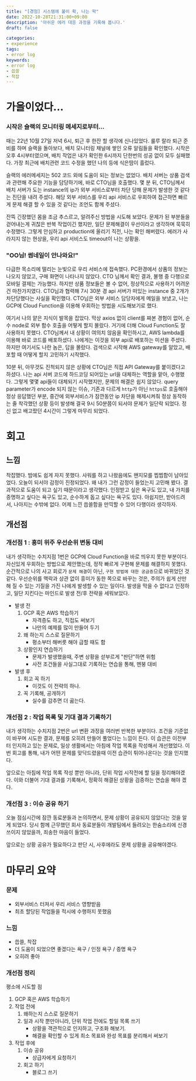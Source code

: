 ```yaml
---
title: "[경험] 시스템에 불이 확, 나는 왁"
date: 2022-10-28T21:31:00+09:00
description: '아쉬운 에러 대응 과정을 기록해 봅니다.'
draft: false

categories:
- experience
tags:
- error log
keywords:
- error log
- 씁쓸
- 착잡
---
```


# 가을이었다...

### 시작은 슬랙의 모니터링 메세지로부터...
때는 22년 10월 27일 저녁 6시, 퇴근 후 한잔 할 생각에 신나있었다. 룰루 랄라 퇴근 준비를 하며 슬랙을 돌아보다, 배치  모니터링 채널에 쌓인 오류 알림들을 확인했다. 시작은 오후 4시부터였으며, 배치 작업은 내가 확인한 6시까지 단한번의 성공 없이 모두 실패했다. 가장 최근에 배치관련 코드 수정을 했던 나의 등에 식은땀이 흘렀다.

슬랙의 에러메세지는 502 코드 외에 도움이 되는 정보는 없었다. 배치 서버는 상품 검색과 관련해 주요한 기능을 담당하기에, 바로 CTO님을 호출했다. 몇 분 뒤, CTO님께서 배치 서버가 도는 instance의 ip가 외부 서비스로부터 차단 당해 문제가 발생한 것 같다는 진단을 내려 주셨다. 해당 외부 서비스를 우리 api 서비스로 우회하여 접근하면 빠르게 문제 해결 할 수 있을 것 같다는 조언도 함께 주셨다.

잔뜩 긴장했던 몸을 조금 추스르고, 알려주신 방법을 시도해 보았다. 문제가 된 부분들을 걷어내는게 귀찮은 반복 작업이긴 했지만, 일단 문제해결이 우선이라고 생각하며 묵묵히 수정했다. 그렇게 안심하고 production에 올리기 직전, 나는 확인 해버렸다. 에러가 사라지지 않는 현상을, 우리 api 서비스도 timeout이 나는 상황을.

### "OO님! 썸네일이 안나와요!"
다급한 목소리에 떨리는 눈빛으로 우리 서비스에 접속했다. PC환경에서 상품의 정보는 나오지 않았고, 구매 화면이 나타나지 않았다. CTO 님께서 확인 결과, 불행 중 다행으로 모바일 결제는 가능했다. 하지만 상품 정보들은 볼 수 없어, 정상적으로 사용하기 어려운 건 마찬가지였다. CTO님과 협력해 7시 30분 경 api 서버가 떠있는 instance 중 2개가 차단당했다는 사실을 확인했다. CTO님은 외부 서비스 담당자에게 메일을 보냈고, 나는 GCP에 Cloud Function을 이용해 우회하는 방법을 시도해보기로 했다.

여기서 나의 얕은 지식이 발목을 잡았다. 막상 axios 없이 client를 짜본 경험이 없어, 순수 node로 외부 함수 호출을 어떻게 할지 몰랐다. 거기에 더해 Cloud Function도 잘 사용하지 못했다. CTO님께서 내 상황이 여의치 않음을 확인하시고, AWS lambda를 이용해 바로 코드를 배포하셨다. 나에게는 이것을 외부 api로 배포하는 미션을 주셨다. 하지만 여기서도 나란 놈은, 답을 몰랐다. 검색으로 시작해 AWS gateway를 알았고, 배포할 때 어떻게 할지 고민하기 시작했다.

10분 뒤, 아무것도 진척되지 않은 상황에 CTO님은 직접 API Gateway를 붙이겠다고 하셨다. 나는 api 서버 코드에 하드코딩 되어있는 url을 대체하는 역할을 맡아, 수행했다. 그렇게 몇몇 api들이 대체되기 시작했지만, 문제의 해결은 쉽지 않았다. query parameter가 encode 되지 않는 이슈, 기존과 다르게 `http`가 아닌 `https`로 호출해야 정상 응답했던 부분, 중간에 외부서비스가 잠깐동안 ip 차단을 해제시켜줘 정상 동작하는 줄 착각했던 상황 등이 발생해 결국 9시 50분쯤이 되서야 문제가 일단락 되었다. 정신 없고 배고팠던 4시간이 그렇게 마무리 되었다.


# 회고

## 느낌
착잡했다. 밤에도 쉽게 자지 못했다. 샤워를 하고 나왔음에도 왠지모를 찝찝함이 남아있었다. 오늘이 되서야 감정이 진정되었다. 왜 내가 그런 감정이 들었는지 고민해 봤다. 결과적으로 도움이 되고 싶기 때문이라고 생각했다. 인정받고 싶은 욕구도 있고, 내 가치를 증명하고 싶다는 욕구도 있고, 순수하게 돕고 싶다는 욕구도 있다. 아쉽지만, 받아드려서, 나아지는 수밖에 없다. 어제 느낀 씁쓸함을 만끽할 수 있어 다행이라 생각하자.

## 개선점

### 개선점 1 : 흥미 위주 우선순위 변동 대비
내가 생각하는 수치지점 1번은 GCP에 Cloud Function을 바로 띄우지 못한 부분이다. 자신있게 우회하는 방법으로 제안했는데, 정작 빠르게 구현해 문제를 해결하지 못했다. 순간적으로 나의 사고 회로가 `문제 해결`이 아닌, `구현 방법에 대한 궁금증`으로 바뀌었던 것 같다. 우선순위를 맥락과 상관 없이 흥미가 동한 쪽으로 바꾸는 것은, 주의가 쉽게 산만해 질 수 있는 기질을 가진 나에게 발생할 수 있는 일이다. 발생을 막을 수 없다고 인정하고, 일단 지킨다는 마인드로 발생 전/후 전략을 세워보았다.

- 발생 전
    1. GCP 혹은 AWS 학습하기
        - 자격증도 하고, 직접도 써보기
        - 나만의 예제를 많이 만들어 두기
    1. 왜 하는지 스스로 질문하기
        - 평소부터 해버릇 해야 급할 때도 함
    1. 상황인지 연습하기
        - 문제가 발생했을때, 주변 상황을 섣부르게 "판단"하면 위험
        - 사전 조건들을 사실그대로 기록하는 연습을 통해, 멘붕 대비
- 발생 후
    1. 회고 꼭 하기
        - 이것도 이 전략의 하나.
    1. 꼭 기록해, 공개하기
        - 실수를 감추면 더 곪는다.

### 개선점 2 : 작업 목록 및 기대 결과 기록하기
내가 생각하는 수치지점 2번은 url 변환 과정을 여러번 반복한 부분이다. 조건을 기준없이 바꾸며 시도한 결과, 문제를 오히려 만들어 풀었다는 느낌이 든다. 이 습관은 이전부터 인지하고 있는 문제로, 일상 생활에서는 아침에 작업 목록을 작성해서 개선했었다. 이번 회고를 통해, 내가 어떤 문제를 맞닥드렸을때 이전 습관이 튀어나온다는 것을 인지했다.

 앞으로는 아침에 작업 목록 작성 뿐만 아니라, 단위 작업 시작전에 할 일을 정리해야겠다. 이와 더불어 기대 결과를 기록해서, 정확히 해결된 상황을 검증하는 연습을 해야 겠다.

### 개선점 3 : 이슈 공유 하기
오늘 점심시간에 잠깐 동료분들과 논의하면서, 문제 상황이 공유되지 않았다는 것을 알게 되었다. 당시 함께 근무했던 회사 동료분들이 개발팀에서 들려오는 한숨소리에 신경쓰이지 않았을까, 죄송한 마음이 들었다. 

앞으로는 상황 공유가 필요하다고 판단 시, 사후에라도 문제 상황을 공유해야겠다.


# 마무리 요약
### 문제
- 외부서비스 터져서 우리 서비스 영향받음
- 최초 할당된 작업들을 적시에 수행하지 못했음

### 느낌

- 씁쓸, 착잡
- 더 도움이 되었으면 좋겠다는 욕구 / 인정 욕구 / 증명 욕구
- 오히려 좋아


### 개선점 정리

평소에 시도할 점

1. GCP 혹은 AWS 학습하기
1. 작업 전에
    1. 왜하는지 스스로 질문하기
    1. 일과 시작 뿐만아니라, 단위 작업 전에도 할일 목록 쓰기
        - 상황을 객관적으로 인지하고, 구조화 해보기.
        - 해결을 확인할 수 있게 최소 목표와 완성 목표를 분리해서 써보기
1. 작업 후에
    1. 이슈 공유
        - 상급자에게 요청하기
    2. 회고 하기
        - 블로그 쓰기

